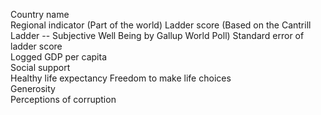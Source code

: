 Country name	
Regional indicator	(Part of the world)
Ladder score	(Based on the Cantrill Ladder -- Subjective Well Being by Gallup World Poll)
Standard error of ladder score	
Logged GDP per capita	
Social support	
Healthy life expectancy	
Freedom to make life choices	
Generosity	
Perceptions of corruption	
